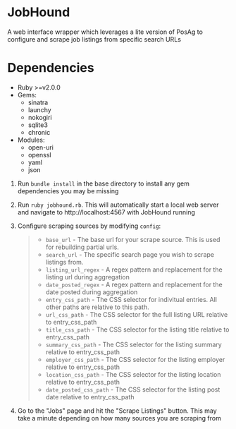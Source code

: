 # JobHound
A web interface wrapper which leverages a lite version of PosAg to configure and scrape job listings from specific search URLs

# Dependencies
- Ruby >=v2.0.0
- Gems:
	- sinatra
	- launchy
	- nokogiri
	- sqlite3
	- chronic
- Modules:
	- open-uri
	- openssl
	- yaml
	- json

1. Run ```bundle install``` in the base directory to install any gem dependencies you may be missing

2. Run ```ruby jobhound.rb```. This will automatically start a local web server and navigate to http://localhost:4567 with JobHound running

3. Configure scraping sources by modifying ```config```:
	> - ```base_url``` - The base url for your scrape source. This is used for rebuilding partial urls.
	> - ```search_url``` - The specific search page you wish to scrape listings from.
	> - ```listing_url_regex``` - A regex pattern and replacement for the listing url during aggregation 
	> - ```date_posted_regex``` - A regex pattern and replacement for the date posted during aggregation 
	> - ```entry_css_path``` - The CSS selector for indivitual entries. All other paths are relative to this path.
	> - ```url_css_path``` - The CSS selector for the full listing URL relative to entry_css_path
	> - ```title_css_path``` - The CSS selector for the listing title relative to entry_css_path
	> - ```summary_css_path``` - The CSS selector for the listing summary relative to entry_css_path
	> - ```employer_css_path``` - The CSS selector for the listing employer relative to entry_css_path
	> - ```location_css_path``` - The CSS selector for the listing location relative to entry_css_path
	> - ```date_posted_css_path``` - The CSS selector for the listing post date relative to entry_css_path

4. Go to the "Jobs" page and hit the "Scrape Listings" button. This may take a minute depending on how many sources you are scraping from